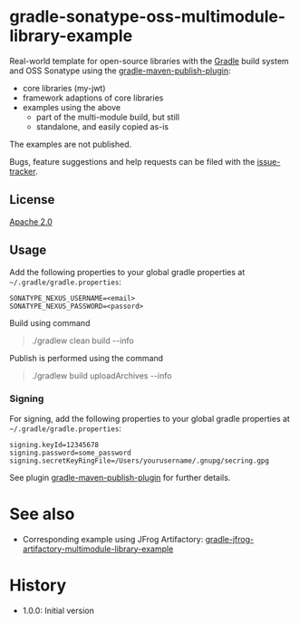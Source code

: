 # gradle-sonatype-oss-multimodule-library-example
Real-world template for open-source libraries with the [Gradle] build system and OSS Sonatype using the [gradle-maven-publish-plugin]:
  
  * core libraries (my-jwt)
  * framework adaptions of core libraries
  * examples using the above
    * part of the multi-module build, but still
    * standalone, and easily copied as-is

The examples are not published. 

Bugs, feature suggestions and help requests can be filed with the [issue-tracker].

## License
[Apache 2.0]

## Usage
Add the following properties to your global gradle properties at `~/.gradle/gradle.properties`:

```
SONATYPE_NEXUS_USERNAME=<email>
SONATYPE_NEXUS_PASSWORD=<passord>
```

Build using command

> ./gradlew clean build --info

Publish is performed using the command 

> ./gradlew build uploadArchives --info

### Signing
For signing, add the following properties to your global gradle properties at `~/.gradle/gradle.properties`:

```
signing.keyId=12345678
signing.password=some_password
signing.secretKeyRingFile=/Users/yourusername/.gnupg/secring.gpg
```

See plugin [gradle-maven-publish-plugin] for further details.

# See also

  * Corresponding example using JFrog Artifactory: [gradle-jfrog-artifactory-multimodule-library-example]

# History

 - 1.0.0: Initial version

[Apache 2.0]:          			http://www.apache.org/licenses/LICENSE-2.0.html
[issue-tracker]:       			https://github.com/skjolber/gradle-foss-library-template/issues
[Gradle]:              		 	https://gradle.org/
[gradle-maven-publish-plugin]:                  https://github.com/vanniktech/gradle-maven-publish-plugin/
[gradle-jfrog-artifactory-multimodule-library-example]: https://github.com/skjolber/gradle-jfrog-artifactory-multimodule-library-example


